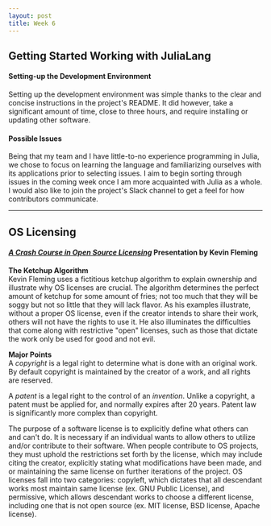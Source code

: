 ```yaml
---
layout: post
title: Week 6
---
```


## Getting Started Working with JuliaLang
#### Setting-up the Development Environment
Setting up the development environment was simple thanks to the clear and concise instructions in the project's README. It did however, take a significant amount of time, close to three hours, and require installing or updating other software.

#### Possible Issues
Being that my team and I have little-to-no experience programming in Julia, we chose to focus on learning the language and familiarizing ourselves with its applications prior to selecting issues. I aim to begin sorting through issues in the coming week once I am more acquainted with Julia as a whole. I would also like to join the project's Slack channel to get a feel for how contributors communicate.

---
## OS Licensing
#### *[A Crash Course in Open Source Licensing](https://youtu.be/cJIi-hIlCQM)* Presentation by Kevin Fleming

**The Ketchup Algorithm**  
Kevin Fleming uses a fictitious ketchup algorithm to explain ownership and illustrate why OS licenses are crucial. The algorithm determines the perfect amount of ketchup for some amount of fries; not too much that they will be soggy but not so little that they will lack flavor. As his examples illustrate, without a proper OS license, even if the creator intends to share their work, others will not have the rights to use it. He also illuminates the difficulties that come along with restrictive "open" licenses, such as those that dictate the work only be used for good and not evil.

**Major Points**  
A *copyright* is a legal right to determine what is done with an original work. By default copyright is maintained by the creator of a work, and all rights are reserved.

A *patent* is a legal right to the control of an *invention*. Unlike a copyright, a patent must be applied for, and normally expires after 20 years. Patent law is significantly more complex than copyright.

The purpose of a software license is to explicitly define what others can and can't do. It is necessary if an individual wants to allow others to utilize and/or contribute to their software.
When people contribute to OS projects, they must uphold the restrictions set forth by the license, which may include citing the creator, explicitly stating what modifications have been made, and or maintaining the same license on further iterations of the project. OS licenses fall into two categories: copyleft, which dictates that all descendant works most maintain same license (ex. GNU Public License), and permissive, which allows descendant works to choose a different license, including one that is not open source	(ex. MIT license, BSD license, Apache license).
